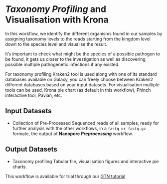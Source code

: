 # _Taxonomy Profiling_ and Visualisation with Krona

In this workflow, we identify the different organisms found in our samples by assigning taxonomy levels to the reads starting from the kingdom level down to the species level and visualise the result.

It’s important to check what might be the species of a possible pathogen to be found, it gets us closer to the investigation as well as discovering possible multiple pathogenetic infections if any existed.

For taxonomy profiling Kraken2 tool is used along with one of its standard databases available on Galaxy, you can freely choose between Kraken2 different databases based on your input datasets. For visualisation multiple tools can be used, Krona pie chart (as default in this workflow), Phinch interactive tool, Pavian, etc.

## Input Datasets
- Collection of Pre-Processed Sequenced reads of all samples, ready for further analysis with the other workflows, in a `fastq or fastq.gz` formate, the output of **Nanopore _Preprocessing_** workflow.

## Output Datasets
- Taxonomy profiling Tabular file, visualisation figures and interactive pie charts.

This workflow is available for trial through our [GTN tutorial](https://training.galaxyproject.org/training-material/topics/microbiome/tutorials/pathogen-detection-from-nanopore-foodborne-data/tutorial.html)
